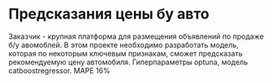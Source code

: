 # Предсказания цены бу авто

Заказчик - крупная платформа для размещения объявлений по продаже б/у авомоблей. В этом проекте необходимо разработать модель, которая по некоторым ключевым признакам, сможет предсказать рекомендуемую цену автомобиля. 
Гиперпараметры optuna, модель catboostregressor.
MAPE 16% 

